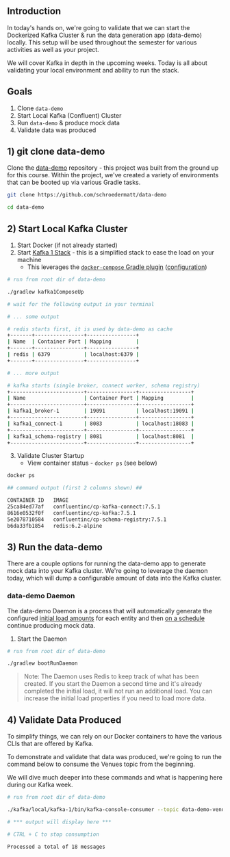 ## Introduction

In today's hands on, we're going to validate that we can start the Dockerized Kafka Cluster & run the data generation app (data-demo) locally. This setup will be used throughout the semester for various activities as well as your project.

We will cover Kafka in depth in the upcoming weeks. Today is all about validating your local environment and ability to run the stack.

## Goals

1. Clone `data-demo`
2. Start Local Kafka (Confluent) Cluster
3. Run `data-demo` & produce mock data
4. Validate data was produced

## 1) git clone data-demo

Clone the [data-demo](https://github.com/schroedermatt/data-demo) repository - this project was built from the ground up for this course. Within the project, we've created a variety of environments that can be booted up via various Gradle tasks.

```bash
git clone https://github.com/schroedermatt/data-demo

cd data-demo
```

## 2) Start Local Kafka Cluster

1. Start Docker (if not already started)
2. Start [Kafka 1 Stack](https://github.com/schroedermatt/data-demo/blob/main/kafka/local/kafka-1/docker-compose.yml) - this is a simplified stack to ease the load on your machine
    - This leverages the [`docker-compose` Gradle plugin](https://github.com/avast/gradle-docker-compose-plugin) ([configuration](https://github.com/schroedermatt/data-demo/blob/main/build.gradle#L52-L57))

```bash
# run from root dir of data-demo

./gradlew kafka1ComposeUp

# wait for the following output in your terminal

# ... some output

# redis starts first, it is used by data-demo as cache
+-------+----------------+----------------+
| Name  | Container Port | Mapping        |
+-------+----------------+----------------+
| redis | 6379           | localhost:6379 |
+-------+----------------+----------------+

# ... more output

# kafka starts (single broker, connect worker, schema registry)
+------------------------+----------------+-----------------+
| Name                   | Container Port | Mapping         |
+------------------------+----------------+-----------------+
| kafka1_broker-1        | 19091          | localhost:19091 |
+------------------------+----------------+-----------------+
| kafka1_connect-1       | 8083           | localhost:18083 |
+------------------------+----------------+-----------------+
| kafka1_schema-registry | 8081           | localhost:8081  |
+------------------------+----------------+-----------------+
```

3. Validate Cluster Startup
    - View container status - `docker ps` (see below)

```bash
docker ps

## command output (first 2 columns shown) ##

CONTAINER ID   IMAGE  
25ca84ed77af   confluentinc/cp-kafka-connect:7.5.1
8616e0532f0f   confluentinc/cp-kafka:7.5.1
5e2078710584   confluentinc/cp-schema-registry:7.5.1
b6da33fb1854   redis:6.2-alpine
```

## 3) Run the data-demo

There are a couple options for running the data-demo app to generate mock data into your Kafka cluster. We're going to leverage the daemon today, which will dump a configurable amount of data into the Kafka cluster.

### data-demo Daemon

The data-demo Daemon is a process that will automatically generate the configured [initial load amounts](https://github.com/schroedermatt/data-demo/blob/main/gradle.properties#L8-L13) for each entity and then [on a schedule](https://github.com/schroedermatt/data-demo/blob/main/mockdata-daemon/src/main/java/org/msse/demo/kafka/KafkaDaemon.java#L38-L66) continue producing mock data.

1. Start the Daemon

```bash
# run from root dir of data-demo

./gradlew bootRunDaemon
```

> Note: The Daemon uses Redis to keep track of what has been created. If you start the Daemon a second time and it's already completed the initial load, it will not run an additional load. You can increase the initial load properties if you need to load more data.

## 4) Validate Data Produced

To simplify things, we can rely on our Docker containers to have the various CLIs that are offered by Kafka.

To demonstrate and validate that data was produced, we're going to run the command below to consume the Venues topic from the beginning.

We will dive much deeper into these commands and what is happening here during our Kafka week.

```bash
# run from root dir of data-demo

./kafka/local/kafka-1/bin/kafka-console-consumer --topic data-demo-venues --from-beginning

# *** output will display here ***

# CTRL + C to stop consumption

Processed a total of 18 messages
```